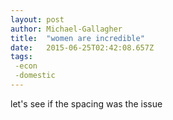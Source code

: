 ```yaml
---
layout: post 
author: Michael-Gallagher 
title:  "women are incredible" 
date:   2015-06-25T02:42:08.657Z 
tags: 
 -econ
 -domestic
---
```


let's see if the spacing was the issue